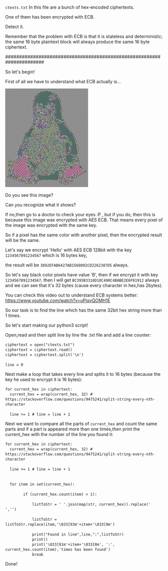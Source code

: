 `ctexts.txt` In this file are a bunch of hex-encoded ciphertexts.

One of them has been encrypted with ECB.

Detect it.

Remember that the problem with ECB is that it is stateless and deterministic; the same 16 byte plaintext block will always produce the same 16 byte ciphertext. 

######################################################################

So let's begin!

First of all we have to understand what ECB actually is...

![image1](https://raw.githubusercontent.com/pakesson/diy-ecb-penguin/master/Tux_ecb.png)

Do you see this image?

Can you recognize what it shows?

If no,then go to a doctor to check your eyes :P ,
but if you do, then this is because this image was encrypted with AES ECB. That means every pixel of the image was encrypted with the same key.

So if a pixel has the same color with another pixel, then the encrypted result will be the same.

Let's say we encrypt 'Hello' with AES ECB 128bit with the key `1234567891234567` which is 16 bytes key,

the result will be `3892EFAB6427AB1568092CD2262387D5` always.

So let's say black color pixels have value 'B', then if we encrypt it with key `1234567891234567`, then I will get `BC395B3316D18C490C4BABE2E6F81912` always and we can see that it's 32 bytes (cause every character in hex,has 2bytes).

You can check this video out to understand ECB systems better: https://www.youtube.com/watch?v=uPiqyQOMH1E

So our task is to find the line which has the same 32bit hex string more than 1 times.

So let's start making our python3 script!

Open,read and then split line by line the .txt file and add a line counter:
```
ciphertext = open("ctexts.txt")
ciphertext = ciphertext.read()
ciphertext = ciphertext.split('\n')

line = 0
```

Next make a loop that takes every line and splits it to 16 bytes (because the key he used to encrypt it is 16 bytes):
```
for current_hex in ciphertext:
  current_hex = wrap(current_hex, 32) # https://stackoverflow.com/questions/9475241/split-string-every-nth-character
  
  line += 1 # line = line + 1
```

Next we want to compare all the parts of `current_hex` and count the same parts and if a part is appeared more than one times,then print the current_hex with the number of the line you found it:
```
for current_hex in ciphertext:
  current_hex = wrap(current_hex, 32) # https://stackoverflow.com/questions/9475241/split-string-every-nth-character
  
  line += 1 # line = line + 1
  

  for item in set(current_hex):
    
        if (current_hex.count(item) > 1):
        
            listToStr = ' '.join(map(str, current_hex)).replace(' ','') 
            
            listToStr = listToStr.replace(item,'\033[93m'+item+'\033[0m')
            
            print("Found in line",line,":",listToStr)
            print()
            print('\033[91m'+item+'\033[0m', ':', current_hex.count(item),'times has been found')
            break
```

Done!
